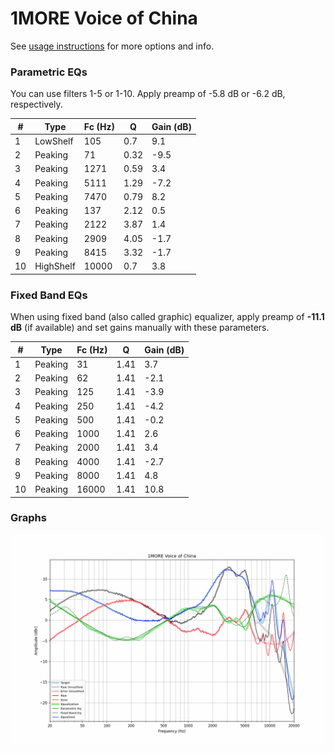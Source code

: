 # 1MORE Voice of China
See [usage instructions](https://github.com/jaakkopasanen/AutoEq#usage) for more options and info.

### Parametric EQs
You can use filters 1-5 or 1-10. Apply preamp of -5.8 dB or -6.2 dB, respectively.

|   # | Type      |   Fc (Hz) |    Q |   Gain (dB) |
|-----|-----------|-----------|------|-------------|
|   1 | LowShelf  |       105 | 0.7  |         9.1 |
|   2 | Peaking   |        71 | 0.32 |        -9.5 |
|   3 | Peaking   |      1271 | 0.59 |         3.4 |
|   4 | Peaking   |      5111 | 1.29 |        -7.2 |
|   5 | Peaking   |      7470 | 0.79 |         8.2 |
|   6 | Peaking   |       137 | 2.12 |         0.5 |
|   7 | Peaking   |      2122 | 3.87 |         1.4 |
|   8 | Peaking   |      2909 | 4.05 |        -1.7 |
|   9 | Peaking   |      8415 | 3.32 |        -1.7 |
|  10 | HighShelf |     10000 | 0.7  |         3.8 |

### Fixed Band EQs
When using fixed band (also called graphic) equalizer, apply preamp of **-11.1 dB** (if available) and set gains manually with these parameters.

|   # | Type    |   Fc (Hz) |    Q |   Gain (dB) |
|-----|---------|-----------|------|-------------|
|   1 | Peaking |        31 | 1.41 |         3.7 |
|   2 | Peaking |        62 | 1.41 |        -2.1 |
|   3 | Peaking |       125 | 1.41 |        -3.9 |
|   4 | Peaking |       250 | 1.41 |        -4.2 |
|   5 | Peaking |       500 | 1.41 |        -0.2 |
|   6 | Peaking |      1000 | 1.41 |         2.6 |
|   7 | Peaking |      2000 | 1.41 |         3.4 |
|   8 | Peaking |      4000 | 1.41 |        -2.7 |
|   9 | Peaking |      8000 | 1.41 |         4.8 |
|  10 | Peaking |     16000 | 1.41 |        10.8 |

### Graphs
![](./1MORE%20Voice%20of%20China.png)
